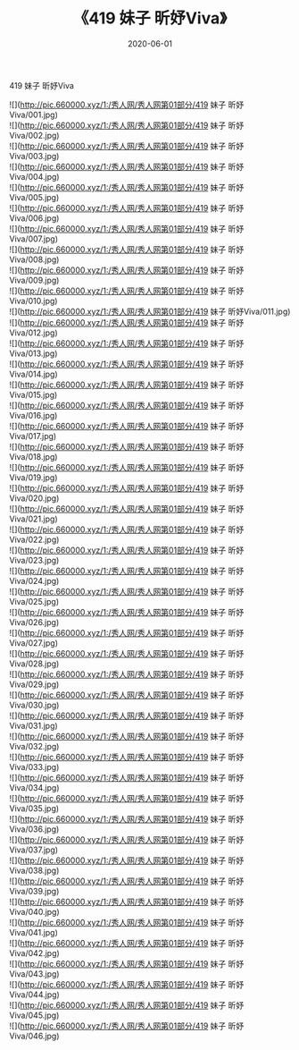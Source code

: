 ﻿---
layout: post
title:  《419 妹子 昕妤Viva》
date:   2020-06-01
img: http://pic.660000.xyz/1:/秀人网/秀人网第01部分/419 妹子 昕妤Viva/000.jpg
categories: [美女, 清纯, 唯美]
---

419 妹子 昕妤Viva

  ![](http://pic.660000.xyz/1:/秀人网/秀人网第01部分/419 妹子 昕妤Viva/001.jpg) <br> ![](http://pic.660000.xyz/1:/秀人网/秀人网第01部分/419 妹子 昕妤Viva/002.jpg) <br> ![](http://pic.660000.xyz/1:/秀人网/秀人网第01部分/419 妹子 昕妤Viva/003.jpg) <br> ![](http://pic.660000.xyz/1:/秀人网/秀人网第01部分/419 妹子 昕妤Viva/004.jpg) <br> ![](http://pic.660000.xyz/1:/秀人网/秀人网第01部分/419 妹子 昕妤Viva/005.jpg) <br> ![](http://pic.660000.xyz/1:/秀人网/秀人网第01部分/419 妹子 昕妤Viva/006.jpg) <br> ![](http://pic.660000.xyz/1:/秀人网/秀人网第01部分/419 妹子 昕妤Viva/007.jpg) <br> ![](http://pic.660000.xyz/1:/秀人网/秀人网第01部分/419 妹子 昕妤Viva/008.jpg) <br> ![](http://pic.660000.xyz/1:/秀人网/秀人网第01部分/419 妹子 昕妤Viva/009.jpg) <br> ![](http://pic.660000.xyz/1:/秀人网/秀人网第01部分/419 妹子 昕妤Viva/010.jpg) <br> ![](http://pic.660000.xyz/1:/秀人网/秀人网第01部分/419 妹子 昕妤Viva/011.jpg) <br> ![](http://pic.660000.xyz/1:/秀人网/秀人网第01部分/419 妹子 昕妤Viva/012.jpg) <br> ![](http://pic.660000.xyz/1:/秀人网/秀人网第01部分/419 妹子 昕妤Viva/013.jpg) <br> ![](http://pic.660000.xyz/1:/秀人网/秀人网第01部分/419 妹子 昕妤Viva/014.jpg) <br> ![](http://pic.660000.xyz/1:/秀人网/秀人网第01部分/419 妹子 昕妤Viva/015.jpg) <br> ![](http://pic.660000.xyz/1:/秀人网/秀人网第01部分/419 妹子 昕妤Viva/016.jpg) <br> ![](http://pic.660000.xyz/1:/秀人网/秀人网第01部分/419 妹子 昕妤Viva/017.jpg) <br> ![](http://pic.660000.xyz/1:/秀人网/秀人网第01部分/419 妹子 昕妤Viva/018.jpg) <br> ![](http://pic.660000.xyz/1:/秀人网/秀人网第01部分/419 妹子 昕妤Viva/019.jpg) <br> ![](http://pic.660000.xyz/1:/秀人网/秀人网第01部分/419 妹子 昕妤Viva/020.jpg) <br> ![](http://pic.660000.xyz/1:/秀人网/秀人网第01部分/419 妹子 昕妤Viva/021.jpg) <br> ![](http://pic.660000.xyz/1:/秀人网/秀人网第01部分/419 妹子 昕妤Viva/022.jpg) <br> ![](http://pic.660000.xyz/1:/秀人网/秀人网第01部分/419 妹子 昕妤Viva/023.jpg) <br> ![](http://pic.660000.xyz/1:/秀人网/秀人网第01部分/419 妹子 昕妤Viva/024.jpg) <br> ![](http://pic.660000.xyz/1:/秀人网/秀人网第01部分/419 妹子 昕妤Viva/025.jpg) <br> ![](http://pic.660000.xyz/1:/秀人网/秀人网第01部分/419 妹子 昕妤Viva/026.jpg) <br> ![](http://pic.660000.xyz/1:/秀人网/秀人网第01部分/419 妹子 昕妤Viva/027.jpg) <br> ![](http://pic.660000.xyz/1:/秀人网/秀人网第01部分/419 妹子 昕妤Viva/028.jpg) <br> ![](http://pic.660000.xyz/1:/秀人网/秀人网第01部分/419 妹子 昕妤Viva/029.jpg) <br> ![](http://pic.660000.xyz/1:/秀人网/秀人网第01部分/419 妹子 昕妤Viva/030.jpg) <br> ![](http://pic.660000.xyz/1:/秀人网/秀人网第01部分/419 妹子 昕妤Viva/031.jpg) <br> ![](http://pic.660000.xyz/1:/秀人网/秀人网第01部分/419 妹子 昕妤Viva/032.jpg) <br> ![](http://pic.660000.xyz/1:/秀人网/秀人网第01部分/419 妹子 昕妤Viva/033.jpg) <br> ![](http://pic.660000.xyz/1:/秀人网/秀人网第01部分/419 妹子 昕妤Viva/034.jpg) <br> ![](http://pic.660000.xyz/1:/秀人网/秀人网第01部分/419 妹子 昕妤Viva/035.jpg) <br> ![](http://pic.660000.xyz/1:/秀人网/秀人网第01部分/419 妹子 昕妤Viva/036.jpg) <br> ![](http://pic.660000.xyz/1:/秀人网/秀人网第01部分/419 妹子 昕妤Viva/037.jpg) <br> ![](http://pic.660000.xyz/1:/秀人网/秀人网第01部分/419 妹子 昕妤Viva/038.jpg) <br> ![](http://pic.660000.xyz/1:/秀人网/秀人网第01部分/419 妹子 昕妤Viva/039.jpg) <br> ![](http://pic.660000.xyz/1:/秀人网/秀人网第01部分/419 妹子 昕妤Viva/040.jpg) <br> ![](http://pic.660000.xyz/1:/秀人网/秀人网第01部分/419 妹子 昕妤Viva/041.jpg) <br> ![](http://pic.660000.xyz/1:/秀人网/秀人网第01部分/419 妹子 昕妤Viva/042.jpg) <br> ![](http://pic.660000.xyz/1:/秀人网/秀人网第01部分/419 妹子 昕妤Viva/043.jpg) <br> ![](http://pic.660000.xyz/1:/秀人网/秀人网第01部分/419 妹子 昕妤Viva/044.jpg) <br> ![](http://pic.660000.xyz/1:/秀人网/秀人网第01部分/419 妹子 昕妤Viva/045.jpg) <br> ![](http://pic.660000.xyz/1:/秀人网/秀人网第01部分/419 妹子 昕妤Viva/046.jpg) <br>